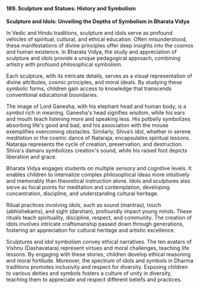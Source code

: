 
#### 189. **Sculpture and Statues: History and Symbolism**

**Sculpture and Idols: Unveiling the Depths of Symbolism in Bharata Vidya**

In Vedic and Hindu traditions, sculpture and idols serve as profound vehicles of spiritual, cultural, and ethical education. Often misunderstood, these manifestations of divine principles offer deep insights into the cosmos and human existence. In Bharata Vidya, the study and appreciation of sculpture and idols provide a unique pedagogical approach, combining artistry with profound philosophical symbolism.

Each sculpture, with its intricate details, serves as a visual representation of divine attributes, cosmic principles, and moral ideals. By studying these symbolic forms, children gain access to knowledge that transcends conventional educational boundaries.

The image of Lord Ganesha, with his elephant head and human body, is a symbol rich in meaning. Ganesha's head signifies wisdom, while his ears and mouth teach listening more and speaking less. His potbelly symbolizes absorbing life's good and bad, and his association with the mouse exemplifies overcoming obstacles. Similarly, Shiva’s idol, whether in serene meditation or the cosmic dance of Nataraja, encapsulates spiritual lessons. Nataraja represents the cycle of creation, preservation, and destruction. Shiva's damaru symbolizes creation's sound, while his raised foot depicts liberation and grace.

Bharata Vidya engages students on multiple sensory and cognitive levels. It enables children to internalize complex philosophical ideas more intuitively and memorably than theoretical instruction alone. Idols and sculptures also serve as focal points for meditation and contemplation, developing concentration, discipline, and understanding cultural heritage.

Ritual practices involving idols, such as sound (mantras), touch (abhishekams), and sight (darshan), profoundly impact young minds. These rituals teach spirituality, discipline, respect, and community. The creation of idols involves intricate craftsmanship passed down through generations, fostering an appreciation for cultural heritage and artistic excellence.

Sculptures and idol symbolism convey ethical narratives. The ten avatars of Vishnu (Dashavatara) represent virtues and moral challenges, teaching life lessons. By engaging with these stories, children develop ethical reasoning and moral fortitude. Moreover, the spectrum of idols and symbols in Dharma traditions promotes inclusivity and respect for diversity. Exposing children to various deities and symbols fosters a culture of unity in diversity, teaching them to appreciate and respect different beliefs and practices.